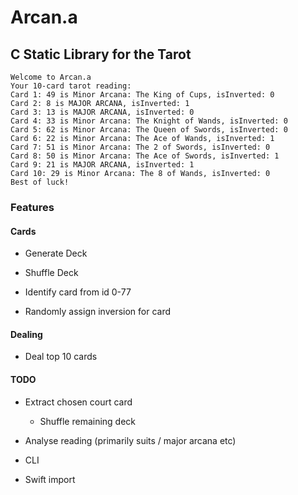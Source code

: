# Arcan.a

## C Static Library for the Tarot

```
Welcome to Arcan.a
Your 10-card tarot reading:
Card 1: 49 is Minor Arcana: The King of Cups, isInverted: 0
Card 2: 8 is MAJOR ARCANA, isInverted: 1
Card 3: 13 is MAJOR ARCANA, isInverted: 0
Card 4: 33 is Minor Arcana: The Knight of Wands, isInverted: 0
Card 5: 62 is Minor Arcana: The Queen of Swords, isInverted: 0
Card 6: 22 is Minor Arcana: The Ace of Wands, isInverted: 1
Card 7: 51 is Minor Arcana: The 2 of Swords, isInverted: 0
Card 8: 50 is Minor Arcana: The Ace of Swords, isInverted: 1
Card 9: 21 is MAJOR ARCANA, isInverted: 1
Card 10: 29 is Minor Arcana: The 8 of Wands, isInverted: 0
Best of luck!
```

### Features 

#### Cards

* Generate Deck

* Shuffle Deck

* Identify card from id 0-77

* Randomly assign inversion for card

#### Dealing

* Deal top 10 cards

#### TODO

* Extract chosen court card
    * Shuffle remaining deck

* Analyse reading (primarily suits / major arcana etc)

* CLI

* Swift import